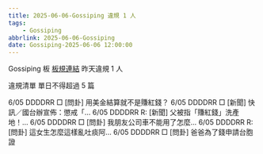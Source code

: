 ```yaml
---
title: 2025-06-06-Gossiping 違規 1 人
tags:
    - Gossiping
abbrlink: 2025-06-06-Gossiping
date: Gossiping-2025-06-06 12:00:00
---
```

Gossiping 板 [板規連結](https://www.ptt.cc/bbs/Gossiping/M.1637425085.A.07D.html)
昨天違規 1 人
<!-- more -->

違規清單
單日不得超過 5 篇

6/05 DDDDRR □ [問卦] 用美金結算就不是賺紅錢？
6/05 DDDDRR □ [新聞] 快訊／國台辦宣佈：懲戒「…
6/05 DDDDRR R: [新聞] 父被指「賺紅錢」洗產地！…
6/05 DDDDRR □ [問卦] 我朋友公司車不能用了怎麼…
6/05 DDDDRR R: [問卦] 這女生怎麼這樣亂吐痰阿…
6/05 DDDDRR □ [問卦] 爸爸為了錢申請台胞證